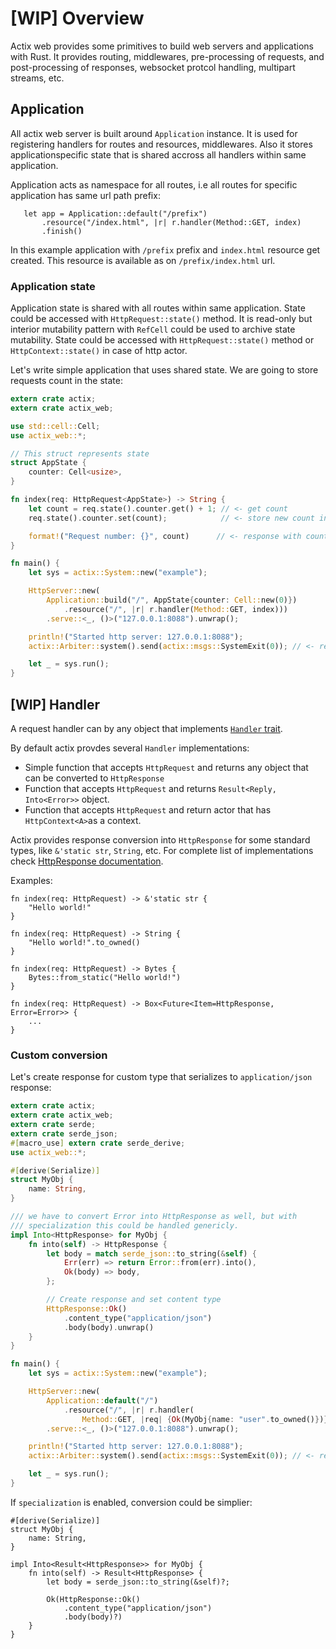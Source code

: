 # [WIP] Overview

Actix web provides some primitives to build web servers and applications with Rust.
It provides routing, middlewares, pre-processing of requests, and post-processing of responses,
websocket protcol handling, multipart streams, etc.


## Application

All actix web server is built around `Application` instance.
It is used for registering handlers for routes and resources, middlewares.
Also it stores applicationspecific state that is shared accross all handlers 
within same application.

Application acts as namespace for all routes, i.e all routes for specific application
has same url path prefix:

```rust,ignore
   let app = Application::default("/prefix")
       .resource("/index.html", |r| r.handler(Method::GET, index)
       .finish()
```

In this example application with `/prefix` prefix and `index.html` resource
get created. This resource is available as on `/prefix/index.html` url.

### Application state

Application state is shared with all routes within same application.
State could be accessed with `HttpRequest::state()` method. It is read-only
but interior mutability pattern with `RefCell` could be used to archive state mutability.
State could be accessed with `HttpRequest::state()` method or 
`HttpContext::state()` in case of http actor.

Let's write simple application that uses shared state. We are going to store requests count
in the state: 
 
```rust
extern crate actix;
extern crate actix_web;

use std::cell::Cell;
use actix_web::*;

// This struct represents state
struct AppState {
    counter: Cell<usize>,
}

fn index(req: HttpRequest<AppState>) -> String {
    let count = req.state().counter.get() + 1; // <- get count
    req.state().counter.set(count);            // <- store new count in state

    format!("Request number: {}", count)      // <- response with count
}

fn main() {
    let sys = actix::System::new("example");

    HttpServer::new(
        Application::build("/", AppState{counter: Cell::new(0)})
            .resource("/", |r| r.handler(Method::GET, index)))
        .serve::<_, ()>("127.0.0.1:8088").unwrap();

    println!("Started http server: 127.0.0.1:8088");
    actix::Arbiter::system().send(actix::msgs::SystemExit(0)); // <- remove this line, this code stops system during testing

    let _ = sys.run();
}
```

## [WIP] Handler

A request handler can by any object that implements
[`Handler` trait](../actix_web/struct.HttpResponse.html#implementations).

By default actix provdes several `Handler` implementations:

* Simple function that accepts `HttpRequest` and returns any object that 
  can be converted to `HttpResponse`
* Function that accepts `HttpRequest` and returns `Result<Reply, Into<Error>>` object.
* Function that accepts `HttpRequest` and return actor that has `HttpContext<A>`as a context. 

Actix provides response conversion into `HttpResponse` for some standard types, 
like `&'static str`, `String`, etc.
For complete list of implementations check 
[HttpResponse documentation](../actix_web/struct.HttpResponse.html#implementations).

Examples:

```rust,ignore
fn index(req: HttpRequest) -> &'static str {
    "Hello world!"
}
```

```rust,ignore
fn index(req: HttpRequest) -> String {
    "Hello world!".to_owned()
}
```

```rust,ignore
fn index(req: HttpRequest) -> Bytes {
    Bytes::from_static("Hello world!")
}
```

```rust,ignore
fn index(req: HttpRequest) -> Box<Future<Item=HttpResponse, Error=Error>> {
    ...
}
```

### Custom conversion

Let's create response for custom type that serializes to `application/json` response:

```rust
extern crate actix;
extern crate actix_web;
extern crate serde;
extern crate serde_json;
#[macro_use] extern crate serde_derive;
use actix_web::*;

#[derive(Serialize)]
struct MyObj {
    name: String,
}

/// we have to convert Error into HttpResponse as well, but with 
/// specialization this could be handled genericly.
impl Into<HttpResponse> for MyObj {
    fn into(self) -> HttpResponse {
        let body = match serde_json::to_string(&self) {
            Err(err) => return Error::from(err).into(),
            Ok(body) => body,
        };

        // Create response and set content type
        HttpResponse::Ok()
            .content_type("application/json")
            .body(body).unwrap()
    }
}

fn main() {
    let sys = actix::System::new("example");

    HttpServer::new(
        Application::default("/")
            .resource("/", |r| r.handler(
                Method::GET, |req| {Ok(MyObj{name: "user".to_owned()})})))
        .serve::<_, ()>("127.0.0.1:8088").unwrap();

    println!("Started http server: 127.0.0.1:8088");
    actix::Arbiter::system().send(actix::msgs::SystemExit(0)); // <- remove this line, this code stops system during testing

    let _ = sys.run();
}
```

If `specialization` is enabled, conversion could be simplier:

```rust,ignore
#[derive(Serialize)]
struct MyObj {
    name: String,
}

impl Into<Result<HttpResponse>> for MyObj {
    fn into(self) -> Result<HttpResponse> {
        let body = serde_json::to_string(&self)?;

        Ok(HttpResponse::Ok()
            .content_type("application/json")
            .body(body)?)
    }
}
```
